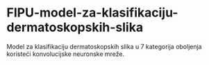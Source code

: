 # FIPU-model-za-klasifikaciju-dermatoskopskih-slika
Model za klasifikaciju dermatoskopskih slika u 7 kategorija oboljenja koristeći konvolucijske neuronske mreže.
